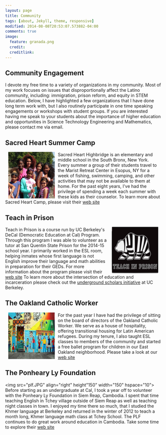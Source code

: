 ```yaml
---
layout: page
title: Community
tags: [about, Jekyll, theme, responsive]
modified: 2014-08-08T20:53:07.573882-04:00
comments: true
image:
  feature: granada.png
  credit: 
  creditlink: 
---
```


## Community Engagement

I devote my free time to a variety of organizations in my community. Most of my work focuses on issues that disproportionally affect the Latino community, including: immigration, prison reform, and equity in STEM education. Below, I have highlighted a few organizations that I have done long term work with, but I also routinely participate in one time speaking engagements or workshops with student groups. If you are interested having me speak to your students about the importance of higher education and opportunities in Science Technology Engineering and Mathematics, please contact me via email. 

## Sacred Heart Summer Camp

<img src="esopus.jpg" align="left" height="150" width="150" hspace="10" > Sacred Heart Highbridge is an elementary and middle school in the South Bronx, New York. Every summer a group of their students travel to the Marist Retreat Center in Esopus, NY for a week of fishing, swimming, camping, and other activities that may not be available to them at home. For the past eight years, I've had the privilege of spending a week each summer with these kids as their counselor. To learn more about Sacred Heart Camp, please visit their [web site](http://sacredheartsummercamp.org/)

## Teach in Prison

<img src="tip.png" align="right" height="150" width="150" hspace="10"> Teach in Prison is a course run by UC Berkeley's DeCal (Democratic Education at Cal) Program. Through this program I was able to volunteer as a tutor at San Quentin State Prison for the 2014-15 school year. I primarily worked in the ESL room, helping inmates whose first language is not English improve their language and math abilities in preparation for their GEDs. For more information about the program please visit their [web site](http://teachinprison.berkeley.edu/Teach_in_Prison/Home.html) To learn more about the intersection of education and incarceration please check out the [underground scholars initiative](https://callink.berkeley.edu/organization/usi) at UC Berkeley. 

## The Oakland Catholic Worker
<img src="ocw.jpg" align="left" height="150" width="150" hspace="10"> For the past year I have had the privilege of sitting on the board of directors of the Oakland Catholic Worker. We serve as a house of hospitality, offering transitional housing for Latin American refugees. During my tenure, I also taught ESL classes to members of the community and started a free ballet program for children in our East Oakland neighborhood. Please take a look at our [web site](http://www.oaklandcatholicworker.org/)

## The Ponheary Ly Foundation
<img src="plf.JPG" align="right" height"150" width="150" hspace="10"> Before starting as an undergraduate at Cal, I took a year off to volunteer with the Ponheary Ly Foundation in Siem Reap, Cambodia. I spent that time teaching English in Tchey village outside of Siem Reap as well as teaching night classes in town. I enjoyed my time there so much, that I studied the Khmer language at Berkeley and returned in the winter of 2012 to teach a month long, Khmer language math class at Tchey School. The PLF continues to do great work around education in Cambodia. Take some time to explore their [web site](theplf.org)